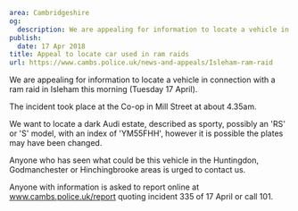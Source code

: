 ```yaml
area: Cambridgeshire
og:
  description: We are appealing for information to locate a vehicle in connection with a ram raid in Isleham this morning (Tuesday 17 April).
publish:
  date: 17 Apr 2018
title: Appeal to locate car used in ram raids
url: https://www.cambs.police.uk/news-and-appeals/Isleham-ram-raid
```

We are appealing for information to locate a vehicle in connection with a ram raid in Isleham this morning (Tuesday 17 April).

The incident took place at the Co-op in Mill Street at about 4.35am.

We want to locate a dark Audi estate, described as sporty, possibly an 'RS' or 'S' model, with an index of 'YM55FHH', however it is possible the plates may have been changed.

Anyone who has seen what could be this vehicle in the Huntingdon, Godmanchester or Hinchingbrooke areas is urged to contact us.

Anyone with information is asked to report online at www.cambs.police.uk/report quoting incident 335 of 17 April or call 101.
